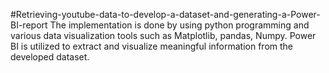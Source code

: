 #Retrieving-youtube-data-to-develop-a-dataset-and-generating-a-Power-BI-report
The implementation is done by using python programming and various data visualization tools such as Matplotlib, pandas, Numpy.
Power BI is utilized to extract and visualize meaningful information from the developed dataset.
